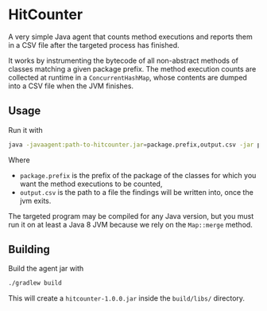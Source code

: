 # HitCounter
A very simple Java agent that counts method executions and reports them in a CSV file after the targeted process has finished.

It works by instrumenting the bytecode of all non-abstract methods of classes matching a given package prefix.
The method execution counts are collected at runtime in a `ConcurrentHashMap`,
whose contents are dumped into a CSV file when the JVM finishes.

## Usage

Run it with
```bash
java -javaagent:path-to-hitcounter.jar=package.prefix,output.csv -jar path-to-target.jar
```
Where
- `package.prefix` is the prefix of the package of the classes for which you want the method executions to be counted,
- `output.csv` is the path to a file the findings will be written into, once the jvm exits.

The targeted program may be compiled for any Java version, but you must run it on at least a Java 8 JVM
because we rely on the `Map::merge` method.

## Building

Build the agent jar with
```bash
./gradlew build
```

This will create a `hitcounter-1.0.0.jar` inside the `build/libs/` directory.
